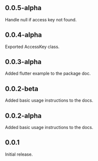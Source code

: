 ## 0.0.5-alpha
Handle null if access key not found.

## 0.0.4-alpha
Exported AccessKey class.

## 0.0.3-alpha
Added flutter example to the package doc.

## 0.0.2-beta
Added basic usage instructions to the docs.

## 0.0.2-alpha
Added basic usage instructions to the docs.

## 0.0.1
Initial release.